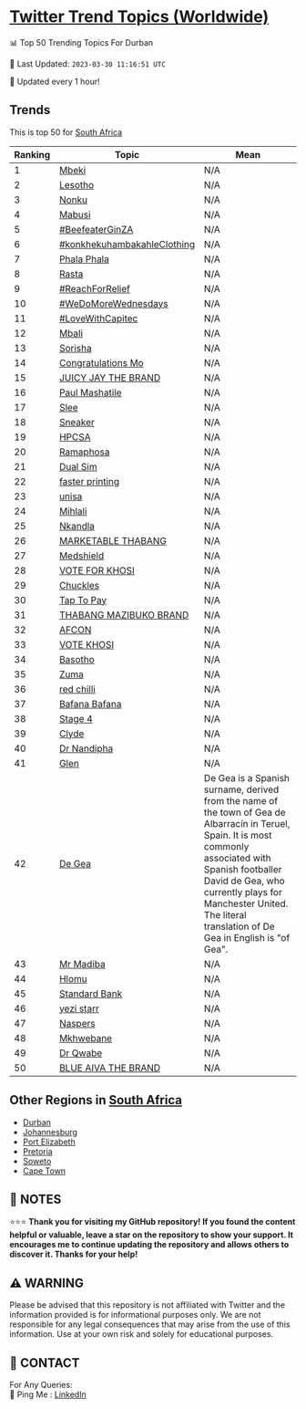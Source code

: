 [Twitter Trend Topics (Worldwide)](https://github.com/ErcinDedeoglu/Twitter-Trend-Topics)
==========


📊 Top 50 Trending Topics For Durban

📆 Last Updated: `2023-03-30 11:16:51 UTC`

🔧 Updated every 1 hour!


## Trends

This is top 50 for [South Africa](</South Africa>)

| Ranking | Topic | Mean |
| ------- | ------------ | ------------ |
| 1 | [Mbeki](http://twitter.com/search?q=Mbeki) | N/A |
| 2 | [Lesotho](http://twitter.com/search?q=Lesotho) | N/A |
| 3 | [Nonku](http://twitter.com/search?q=Nonku) | N/A |
| 4 | [Mabusi](http://twitter.com/search?q=Mabusi) | N/A |
| 5 | [#BeefeaterGinZA](http://twitter.com/search?q=%23BeefeaterGinZA) | N/A |
| 6 | [#konkhekuhambakahleClothing](http://twitter.com/search?q=%23konkhekuhambakahleClothing) | N/A |
| 7 | [Phala Phala](http://twitter.com/search?q=Phala+Phala) | N/A |
| 8 | [Rasta](http://twitter.com/search?q=Rasta) | N/A |
| 9 | [#ReachForRelief](http://twitter.com/search?q=%23ReachForRelief) | N/A |
| 10 | [#WeDoMoreWednesdays](http://twitter.com/search?q=%23WeDoMoreWednesdays) | N/A |
| 11 | [#LoveWithCapitec](http://twitter.com/search?q=%23LoveWithCapitec) | N/A |
| 12 | [Mbali](http://twitter.com/search?q=Mbali) | N/A |
| 13 | [Sorisha](http://twitter.com/search?q=Sorisha) | N/A |
| 14 | [Congratulations Mo](http://twitter.com/search?q=Congratulations+Mo) | N/A |
| 15 | [JUICY JAY THE BRAND](http://twitter.com/search?q=JUICY+JAY+THE+BRAND) | N/A |
| 16 | [Paul Mashatile](http://twitter.com/search?q=Paul+Mashatile) | N/A |
| 17 | [Slee](http://twitter.com/search?q=Slee) | N/A |
| 18 | [Sneaker](http://twitter.com/search?q=Sneaker) | N/A |
| 19 | [HPCSA](http://twitter.com/search?q=HPCSA) | N/A |
| 20 | [Ramaphosa](http://twitter.com/search?q=Ramaphosa) | N/A |
| 21 | [Dual Sim](http://twitter.com/search?q=Dual+Sim) | N/A |
| 22 | [faster printing](http://twitter.com/search?q=faster+printing) | N/A |
| 23 | [unisa](http://twitter.com/search?q=unisa) | N/A |
| 24 | [Mihlali](http://twitter.com/search?q=Mihlali) | N/A |
| 25 | [Nkandla](http://twitter.com/search?q=Nkandla) | N/A |
| 26 | [MARKETABLE THABANG](http://twitter.com/search?q=MARKETABLE+THABANG) | N/A |
| 27 | [Medshield](http://twitter.com/search?q=Medshield) | N/A |
| 28 | [VOTE FOR KHOSI](http://twitter.com/search?q=VOTE+FOR+KHOSI) | N/A |
| 29 | [Chuckles](http://twitter.com/search?q=Chuckles) | N/A |
| 30 | [Tap To Pay](http://twitter.com/search?q=Tap+To+Pay) | N/A |
| 31 | [THABANG MAZIBUKO BRAND](http://twitter.com/search?q=THABANG+MAZIBUKO+BRAND) | N/A |
| 32 | [AFCON](http://twitter.com/search?q=AFCON) | N/A |
| 33 | [VOTE KHOSI](http://twitter.com/search?q=VOTE+KHOSI) | N/A |
| 34 | [Basotho](http://twitter.com/search?q=Basotho) | N/A |
| 35 | [Zuma](http://twitter.com/search?q=Zuma) | N/A |
| 36 | [red chilli](http://twitter.com/search?q=red+chilli) | N/A |
| 37 | [Bafana Bafana](http://twitter.com/search?q=Bafana+Bafana) | N/A |
| 38 | [Stage 4](http://twitter.com/search?q=Stage+4) | N/A |
| 39 | [Clyde](http://twitter.com/search?q=Clyde) | N/A |
| 40 | [Dr Nandipha](http://twitter.com/search?q=Dr+Nandipha) | N/A |
| 41 | [Glen](http://twitter.com/search?q=Glen) | N/A |
| 42 | [De Gea](http://twitter.com/search?q=De+Gea) | De Gea is a Spanish surname, derived from the name of the town of Gea de Albarracín in Teruel, Spain. It is most commonly associated with Spanish footballer David de Gea, who currently plays for Manchester United. The literal translation of De Gea in English is "of Gea". |
| 43 | [Mr Madiba](http://twitter.com/search?q=Mr+Madiba) | N/A |
| 44 | [Hlomu](http://twitter.com/search?q=Hlomu) | N/A |
| 45 | [Standard Bank](http://twitter.com/search?q=Standard+Bank) | N/A |
| 46 | [yezi starr](http://twitter.com/search?q=yezi+starr) | N/A |
| 47 | [Naspers](http://twitter.com/search?q=Naspers) | N/A |
| 48 | [Mkhwebane](http://twitter.com/search?q=Mkhwebane) | N/A |
| 49 | [Dr Qwabe](http://twitter.com/search?q=Dr+Qwabe) | N/A |
| 50 | [BLUE AIVA THE BRAND](http://twitter.com/search?q=BLUE+AIVA+THE+BRAND) | N/A |



## Other Regions in [South Africa](</South Africa>)

* [Durban](</South Africa/Durban.md>)
* [Johannesburg](</South Africa/Johannesburg.md>)
* [Port Elizabeth](</South Africa/Port Elizabeth.md>)
* [Pretoria](</South Africa/Pretoria.md>)
* [Soweto](</South Africa/Soweto.md>)
* [Cape Town](</South Africa/Cape Town.md>)



## 📝 NOTES

⭐⭐⭐ **Thank you for visiting my GitHub repository! If you found the content helpful or valuable, leave a star on the repository to show your support. It encourages me to continue updating the repository and allows others to discover it. Thanks for your help!**


## ⚠️ WARNING

Please be advised that this repository is not affiliated with Twitter and the information provided is for informational purposes only. We are not responsible for any legal consequences that may arise from the use of this information. Use at your own risk and solely for educational purposes.


## 📨 CONTACT

 For Any Queries:  
            🏓 Ping Me : [LinkedIn](https://www.linkedin.com/in/ercindedeoglu/)
